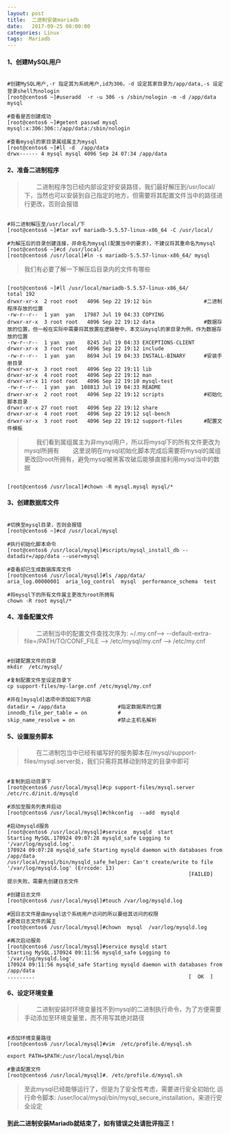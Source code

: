 ```yaml
---
layout: post
title:  二进制安装mariadb
date:   2017-09-25 08:00:00
categories: Linux 
tags:  Mariadb
---
```



#### 1、创建MySQL用户

```shell

#创建MySQL用户,-r 指定其为系统用户,id为306，-d 设定其家目录为/app/data,-s 设定登录shell为nologin
[root@centos6 ~]#useradd  -r -u 306 -s /sbin/nologin -m -d /app/data  mysql 

#查看是否创建成功
[root@centos6 ~]#getent passwd mysql
mysql:x:306:306::/app/data:/sbin/nologin

#查看mysql的家目录属组属主为mysql
[root@centos6 ~]#ll -d  /app/data
drwx------ 4 mysql mysql 4096 Sep 24 07:34 /app/data

```

#### 2、准备二进制程序

> &emsp;&emsp;二进制程序包已经内部设定好安装路径，我们最好解压到/usr/local/下，当然也可以安装到自己指定的地方，但需要将其配置文件当中的路径进行更改，否则会报错

```shell

#将二进制解压至/usr/local/下
[root@centos6 ~]#tar xvf mariadb-5.5.57-linux-x86_64 -C /usr/local/

#为解压后的目录创建连接，并命名为mysql(配置当中的要求)，不建议将其重命名为mysql
[root@centos6 ~]#cd /usr/local/
[root@centos6 /usr/local]#ln -s mariadb-5.5.57-linux-x86_64/ mysql

```

> 我们有必要了解一下解压后目录内的文件有哪些

```shell

[root@centos6 ~]#ll /usr/local/mariadb-5.5.57-linux-x86_64/
total 192
drwxr-xr-x  2 root root   4096 Sep 22 19:12 bin					#二进制程序存放的位置
-rw-r--r--  1 yan  yan   17987 Jul 19 04:33 COPYING
drwxr-xr-x  3 root root   4096 Sep 22 19:12 data				#数据存放的位置，但一般在实际中需要将其放置在逻辑卷中，本文以mysql的家目录为例，作为数据存放的位置
-rw-r--r--  1 yan  yan    8245 Jul 19 04:33 EXCEPTIONS-CLIENT
drwxr-xr-x  3 root root   4096 Sep 22 19:12 include
-rw-r--r--  1 yan  yan    8694 Jul 19 04:33 INSTALL-BINARY		#安装手册目录
drwxr-xr-x  3 root root   4096 Sep 22 19:11 lib					
drwxr-xr-x  4 root root   4096 Sep 22 19:12 man
drwxr-xr-x 11 root root   4096 Sep 22 19:10 mysql-test
-rw-r--r--  1 yan  yan  108813 Jul 19 04:33 README
drwxr-xr-x  2 root root   4096 Sep 22 19:12 scripts				#初始化脚本目录
drwxr-xr-x 27 root root   4096 Sep 22 19:12 share
drwxr-xr-x  4 root root   4096 Sep 22 19:12 sql-bench
drwxr-xr-x  3 root root   4096 Sep 22 19:12 support-files		#配置文件模板

```

> &emsp;&emsp;我们看到属组属主为非mysql用户，所以将mysql下的所有文件更改为mysql所拥有
> &emsp;&emsp;这里说明在mysql初始化脚本完成后需要将mysql的属组更改回root所拥有，避免mysql被黑客攻破后能够直接利用mysql当中的数据

```shell

[root@centos6 /usr/local]#chown -R mysql.mysql mysql/*

```

#### 3、创建数据库文件

```shell

#切换至mysql目录，否则会报错
[root@centos6 ~]#cd /usr/local/mysql  

#执行初始化脚本命令
[root@centos6 /usr/local/mysql]#scripts/mysql_install_db --datadir=/app/data --user=mysql

#查看却已生成数据库库文件
[root@centos6 /usr/local/mysql]#ls /app/data/
aria_log.00000001  aria_log_control  mysql  performance_schema  test

#将mysql下的所有文件属主更改为root所拥有
chown -R root mysql/*

```

#### 4、准备配置文件

> &emsp;&emsp;二进制当中的配置文件查找次序为: ~/.my.cnf--> --default-extra-file=/PATH/TO/CONF_FILE --> /etc/mysql/my.cnf --> /etc/my.cnf

```shell

#创建配置文件的目录
mkdir  /etc/mysql/

#复制配置文件至设定目录下
cp support-files/my-large.cnf /etc/mysql/my.cnf

#并在[mysqld]选项中添加如下内容
datadir = /app/data					#指定数据库的位置
innodb_file_per_table = on			#
skip_name_resolve = on				#禁止主机名解析

```

#### 5、设置服务脚本

> &emsp;&emsp;在二进制包当中已经有编写好的服务脚本在/mysql/support-files/mysql.server处，我们只需将其移动到特定的目录中即可

```shell

#复制到启动目录下
[root@centos6 /usr/local/mysql]#cp support-files/mysql.server  /etc/rc.d/init.d/mysqld

#添加至服务列表并启动
[root@centos6 /usr/local/mysql]#chkconfig  --add  mysqld

#启动mysqld服务
[root@centos6 /usr/local/mysql]#service  mysqld  start
Starting MySQL.170924 09:07:28 mysqld_safe Logging to '/var/log/mysqld.log'.
170924 09:07:28 mysqld_safe Starting mysqld daemon with databases from /app/data
/usr/local/mysql/bin/mysqld_safe_helper: Can't create/write to file '/var/log/mysqld.log' (Errcode: 13)
                                                           [FAILED]
提示失败，需要先创建日志文件

#创建日志文件
[root@centos6 /usr/local/mysql]#touch /var/log/mysqld.log

#因日志文件是由mysql这个系统用户访问的所以要给其访问的权限
#更改日志文件的属主
[root@centos6 /usr/local/mysql]#chown  mysql  /var/log/mysqld.log

#再次启动服务
[root@centos6 /usr/local/mysql]#service mysqld start
Starting MySQL.170924 09:11:56 mysqld_safe Logging to '/var/log/mysqld.log'.
170924 09:11:56 mysqld_safe Starting mysqld daemon with databases from /app/data
.........                                                  [  OK  ]

```

#### 6、设定环境变量

> &emsp;&emsp;二进制安装时环境变量找不到mysql的二进制执行命令，为了方便需要手动添加至环境变量里，而不用写其绝对路径

```shell

#添加环境变量路径
[root@centos6 /usr/local/mysql]#vim  /etc/profile.d/mysql.sh

export PATH=$PATH:/usr/local/mysql/bin

#重读配置文件
[root@centos6 /usr/local/mysql]#. /etc/profile.d/mysql.sh

```

> 至此mysql已经能够运行了，但是为了安全性考虑，需要进行安全初始化
> 运行命令脚本: /user/local/mysql/bin/mysql_secure_installation，来进行安全设定


#### 到此二进制安装Mariadb就结束了，如有错误之处请批评指正！



























































































































































































































